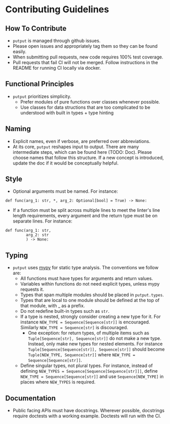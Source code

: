 # Contributing Guidelines

## How To Contribute
* ```putput``` is managed through github issues.
* Please open issues and appropriately tag them so they can be found easily.
* When submitting pull requests, new code requires 100% test coverage.
* Pull requests that fail CI will not be merged. Follow instructions in the README for running CI locally via docker.

## Functional Principles
* ```putput``` prioritizes simplicity.
    * Prefer modules of pure functions over classes whenever possible.
    * Use classes for data structions that are too complicated to be understood with built in types + type hinting

## Naming
* Explicit names, even if verbose, are preferred over abbreviations.
* At its core, ```putput``` reshapes input to output. There are many intermediate steps, which can be found here (TODO: Doc). Please choose names that follow this structure. If a new concept is introduced, update the doc if it would be conceptually helpful.

## Style
* Optional arguments must be named. For instance:
```
def func(arg_1: str, *, arg_2: Optional[bool] = True) -> None:
```
* If a function must be split across multiple lines to meet the linter's line length requirements, every argument and the return type must be on separate lines. For instance:
```
def func(arg_1: str,
         arg_2: str
         ) -> None:
```

## Typing
* ```putput``` uses [mypy](http://mypy-lang.org/) for static type analysis. The conventions we follow are:
    * All functions must have types for arguments and return values.
    * Variables within functions do not need explicit types, unless mypy requests it.
    * Types that span multiple modules should be placed in ```putput.types```.
    * Types that are local to one module should be defined at the top of that module, with _ as a prefix.
    * Do not redefine built-in types such as ```str```.
    * If a type is nested, strongly consider creating a new type for it. For instance ```NEW_TYPE = Sequence[Sequence[str]]``` is encouraged. Similarly ```NEW_TYPE = Sequence[str]``` is discouraged.
        * One exception: for return types, of multiple items such as ```Tuple[Sequence[str], Sequence[str]]``` do not make a new type. Instead, only make new types for nested elements. For instance ```Tuple[Sequence[Sequence[str]], Sequence[str]]``` should become ```Tuple[NEW_TYPE, Sequence[str]]``` where ```NEW_TYPE = Sequence[Sequence[str]]```.
    * Define singular types, not plural types. For instance, instead of defining ```NEW_TYPES = Sequence[Sequence[Sequence[str]]]```, define ```NEW_TYPE = Sequence[Sequence[str]]``` and use ```Sequence[NEW_TYPE]``` in places where ```NEW_TYPES``` is required.

## Documentation
* Public facing APIs must have docstrings. Wherever possible, docstrings require doctests with a working example. Doctests will run with the CI.
